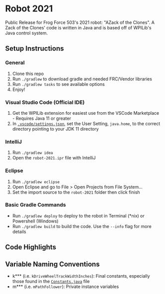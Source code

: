 # Robot 2021

Public Release for Frog Force 503's 2021 robot: "AZack of the Clones". A Zack of the Clones' code is written in Java and is based off of WPILib's Java control system.

## Setup Instructions

### General
1. Clone this repo
1. Run `./gradlew` to download gradle and needed FRC/Vendor libraries
1. Run `./gradlew tasks` to see available options
1. Enjoy!

### Visual Studio Code (Official IDE)
1. Get the WPILib extension for easiest use from the VSCode Marketplace - Requires Java 11 or greater
1. In [`.vscode/settings.json`](.vscode/settings.json), set the User Setting, `java.home`, to the correct directory pointing to your JDK 11 directory

### IntelliJ
1. Run `./gradlew idea`
1. Open the `robot-2021.ipr` file with IntelliJ

### Eclipse
1. Run `./gradlew eclipse`
1. Open Eclipse and go to File > Open Projects from File System...
1. Set the import source to the `robot-2021` folder then click finish

### Basic Gradle Commands
* Run `./gradlew deploy` to deploy to the robot in Terminal (*nix) or Powershell (Windows)
* Run `./gradlew build` to build the code.  Use the `--info` flag for more details

## Code Highlights
	
## Variable Naming Conventions
- k*** (i.e. `kDriveWheelTrackWidthInches`): Final constants, especially those found in the [`Constants.java`](src/main/java/org/frogforce503/robot2021/Constants.java) file
- m*** (i.e. `mPathFollower`): Private instance variables
